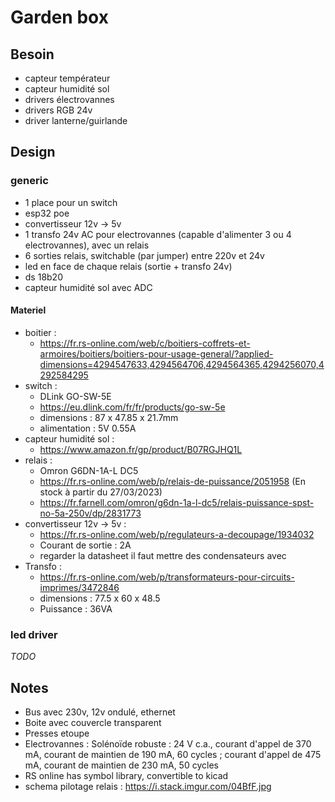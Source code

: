 # Garden box

## Besoin

- capteur températeur
- capteur humidité sol
- drivers électrovannes
- drivers RGB 24v
- driver lanterne/guirlande

## Design

### generic

- 1 place pour un switch
- esp32 poe
- convertisseur 12v -> 5v
- 1 transfo 24v AC pour electrovannes (capable d'alimenter 3 ou 4 electrovannes), avec un relais
- 6 sorties relais, switchable (par jumper) entre 220v et 24v
- led en face de chaque relais (sortie + transfo 24v)
- ds 18b20
- capteur humidité sol avec ADC

#### Materiel

- boitier :
  - https://fr.rs-online.com/web/c/boitiers-coffrets-et-armoires/boitiers/boitiers-pour-usage-general/?applied-dimensions=4294547633,4294564706,4294564365,4294256070,4292584295
- switch :
  - DLink GO-SW-5E
  - https://eu.dlink.com/fr/fr/products/go-sw-5e
  - dimensions : 87 x 47.85 x 21.7mm
  - alimentation : 5V 0.55A
- capteur humidité sol :
  - https://www.amazon.fr/gp/product/B07RGJHQ1L
- relais : 
  - Omron G6DN-1A-L DC5
  - https://fr.rs-online.com/web/p/relais-de-puissance/2051958 (En stock à partir du 27/03/2023)
  - https://fr.farnell.com/omron/g6dn-1a-l-dc5/relais-puissance-spst-no-5a-250v/dp/2831773
- convertisseur 12v -> 5v : 
  - https://fr.rs-online.com/web/p/regulateurs-a-decoupage/1934032
  - Courant de sortie : 2A
  - regarder la datasheet il faut mettre des condensateurs avec
- Transfo :
  - https://fr.rs-online.com/web/p/transformateurs-pour-circuits-imprimes/3472846
  - dimensions : 77.5 x 60 x 48.5
  - Puissance : 36VA

### led driver

_TODO_

## Notes

- Bus avec 230v, 12v ondulé, ethernet
- Boite avec couvercle transparent
- Presses etoupe
- Electrovannes : Solénoïde robuste : 24 V c.a., courant d'appel de 370 mA, courant de maintien de 190 mA, 60 cycles ; courant d'appel de 475 mA, courant de maintien de 230 mA, 50 cycles
- RS online has symbol library, convertible to kicad
- schema pilotage relais : https://i.stack.imgur.com/04BfF.jpg
